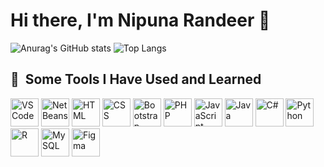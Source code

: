 # Hi there, I'm Nipuna Randeer 👋

![Anurag's GitHub stats](https://github-readme-stats.vercel.app/api?username=Nipuna9945&show_icons=true&theme=radical)
![Top Langs](https://github-readme-stats.vercel.app/api/top-langs/?username=Nipuna9945&layout=compact&theme=dark)

<h2> 🚀 &nbsp;Some Tools I Have Used and Learned</h2>
<p align="left">
  <!-- VS Code -->
  <img src="https://cdn.jsdelivr.net/gh/devicons/devicon/icons/vscode/vscode-original.svg" alt="VS Code" width="45" height="45"/>
  <!-- NetBeans -->
  <img src="https://upload.wikimedia.org/wikipedia/commons/9/98/Apache_NetBeans_Logo.svg" alt="NetBeans" width="45" height="45"/>
  <!-- HTML -->
  <img src="https://cdn.jsdelivr.net/gh/devicons/devicon/icons/html5/html5-original.svg" alt="HTML" width="45" height="45"/>
  <!-- CSS -->
  <img src="https://cdn.jsdelivr.net/gh/devicons/devicon/icons/css3/css3-original.svg" alt="CSS" width="45" height="45"/>
  <!-- Bootstrap -->
  <img src="https://cdn.jsdelivr.net/gh/devicons/devicon/icons/bootstrap/bootstrap-original.svg" alt="Bootstrap" width="45" height="45"/>
  <!-- PHP -->
  <img src="https://cdn.jsdelivr.net/gh/devicons/devicon/icons/php/php-original.svg" alt="PHP" width="45" height="45"/>
  <!-- JavaScript -->
  <img src="https://cdn.jsdelivr.net/gh/devicons/devicon/icons/javascript/javascript-original.svg" alt="JavaScript" width="45" height="45"/>
  <!-- Java -->
  <img src="https://cdn.jsdelivr.net/gh/devicons/devicon/icons/java/java-original.svg" alt="Java" width="45" height="45"/>
  <!-- C# -->
  <img src="https://cdn.jsdelivr.net/gh/devicons/devicon/icons/csharp/csharp-original.svg" alt="C#" width="45" height="45"/>
  <!-- Python -->
  <img src="https://cdn.jsdelivr.net/gh/devicons/devicon/icons/python/python-original.svg" alt="Python" width="45" height="45"/>
  <!-- R -->
  <img src="https://cdn.jsdelivr.net/gh/devicons/devicon/icons/r/r-original.svg" alt="R" width="45" height="45"/>
  <!-- MySQL -->
  <img src="https://cdn.jsdelivr.net/gh/devicons/devicon/icons/mysql/mysql-original.svg" alt="MySQL" width="45" height="45"/>
  <!-- Figma -->
  <img src="https://cdn.jsdelivr.net/gh/devicons/devicon/icons/figma/figma-original.svg" alt="Figma" width="45" height="45"/>
</p>





<!--
**Nipuna9945/Nipuna9945** is a ✨ _special_ ✨ repository because its `README.md` (this file) appears on your GitHub profile.

Here are some ideas to get you started:

- 🔭 I’m currently working on ...
- 🌱 I’m currently learning ...
- 👯 I’m looking to collaborate on ...
- 🤔 I’m looking for help with ...
- 💬 Ask me about ...
- 📫 How to reach me: ...
- 😄 Pronouns: ...
- ⚡ Fun fact: ...
-->
